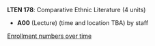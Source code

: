 **LTEN 178**: Comparative Ethnic Literature (4 units)

- **A00** (Lecture) (time and location TBA) by staff

[Enrollment numbers over time](./LTEN178.tsv)
